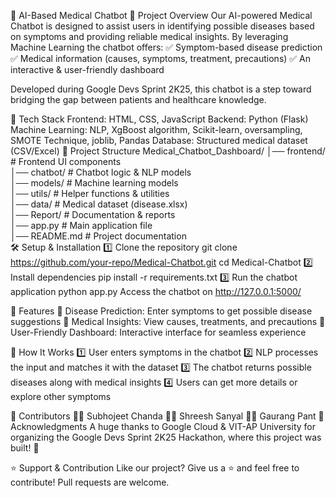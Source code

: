 🏥 AI-Based Medical Chatbot
🚀 Project Overview
Our AI-powered Medical Chatbot is designed to assist users in identifying possible diseases based on symptoms and providing reliable medical insights. By leveraging Machine Learning the chatbot offers:
✅ Symptom-based disease prediction
✅ Medical information (causes, symptoms, treatment, precautions)
✅ An interactive & user-friendly dashboard

Developed during Google Devs Sprint 2K25, this chatbot is a step toward bridging the gap between patients and healthcare knowledge.

🔧 Tech Stack
Frontend: HTML, CSS, JavaScript
Backend: Python (Flask)
Machine Learning: NLP, XgBoost algorithm, Scikit-learn, oversampling, SMOTE Technique, joblib, Pandas
Database: Structured medical dataset (CSV/Excel)
📂 Project Structure
Medical_Chatbot_Dashboard/
│── frontend/             # Frontend UI components  
│── chatbot/              # Chatbot logic & NLP models  
│── models/               # Machine learning models  
│── utils/                # Helper functions & utilities  
│── data/                 # Medical dataset (disease.xlsx)  
│── Report/               # Documentation & reports  
│── app.py                # Main application file  
│── README.md             # Project documentation  
🛠️ Setup & Installation
1️⃣ Clone the repository
git clone https://github.com/your-repo/Medical-Chatbot.git
cd Medical-Chatbot
2️⃣ Install dependencies
pip install -r requirements.txt
3️⃣ Run the chatbot application
python app.py
Access the chatbot on http://127.0.0.1:5000/

🎯 Features
🔹 Disease Prediction: Enter symptoms to get possible disease suggestions
🔹 Medical Insights: View causes, treatments, and precautions
🔹 User-Friendly Dashboard: Interactive interface for seamless experience

🤖 How It Works
1️⃣ User enters symptoms in the chatbot
2️⃣ NLP processes the input and matches it with the dataset
3️⃣ The chatbot returns possible diseases along with medical insights
4️⃣ Users can get more details or explore other symptoms

👥 Contributors
🧑‍💻 Subhojeet Chanda
👩‍💻 Shreesh Sanyal
🧑‍💻 Gaurang Pant
🎉 Acknowledgments
A huge thanks to Google Cloud & VIT-AP University for organizing the Google Devs Sprint 2K25 Hackathon, where this project was built! 🚀

⭐ Support & Contribution
Like our project? Give us a ⭐ and feel free to contribute! Pull requests are welcome.
